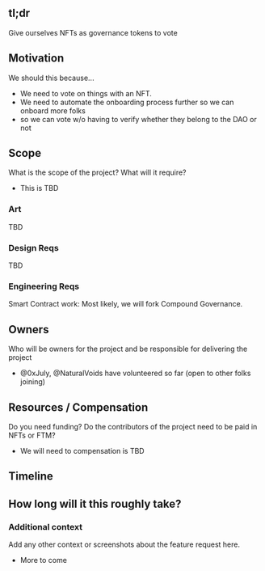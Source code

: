 ## tl;dr
Give ourselves NFTs as governance tokens to vote

## Motivation
We should this because...
- We need to vote on things with an NFT. 
- We need to automate the onboarding process further so we can onboard more folks 
- so we can vote w/o having to verify whether they belong to the DAO or not

## Scope
What is the scope of the project? What will it require?
- This is TBD

### Art 
TBD

### Design Reqs
TBD

### Engineering Reqs
Smart Contract work: Most likely, we will fork Compound Governance. 

## Owners
Who will be owners for the project and be responsible for delivering the project
- @0xJuly, @NaturalVoids have volunteered so far (open to other folks joining)

## Resources / Compensation
Do you need funding? Do the contributors of the project need to be paid in NFTs or FTM? 
- We will need to compensation is TBD

## Timeline
How long will it this roughly take?
- 

### Additional context
Add any other context or screenshots about the feature request here.
- More to come
